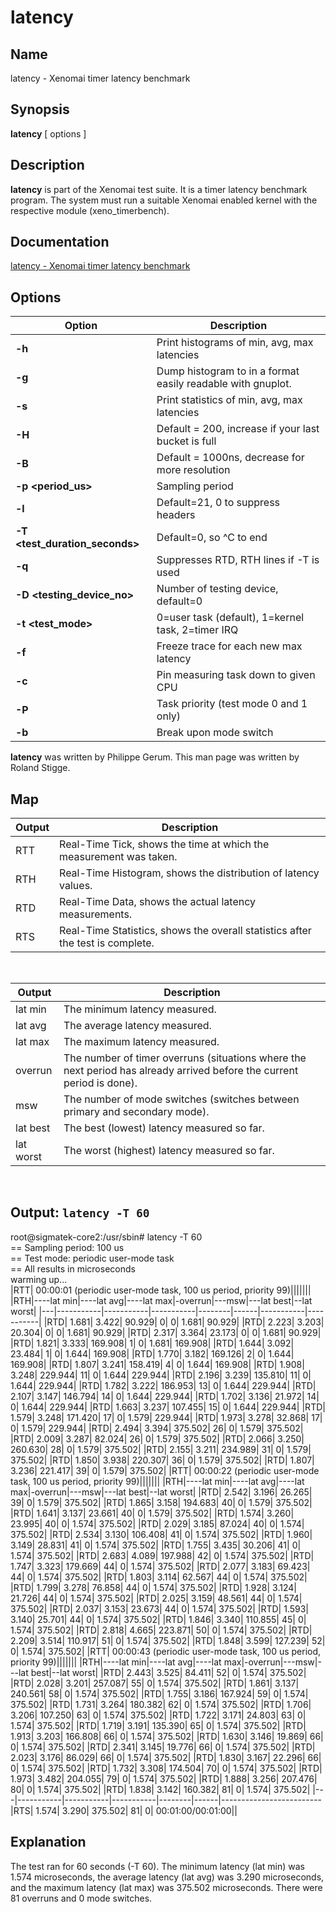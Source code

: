 # latency

## Name
latency - Xenomai timer latency benchmark

## Synopsis
**latency** \[ options \]

## Description
**latency** is part of the Xenomai test suite. It is a timer latency benchmark program. The system must run a suitable Xenomai enabled kernel with the respective module (xeno\_timerbench).


## Documentation
<a href="https://manpages.debian.org/unstable/xenomai-system-tools/latency.1.en.html" target="_blank">latency - Xenomai timer latency benchmark</a>  

## Options
| Option                | Description                                                  |
|-----------------------|--------------------------------------------------------------|
| **-h**                | Print histograms of min, avg, max latencies                  |
| **-g <file>**         | Dump histogram to <file> in a format easily readable with gnuplot. |
| **-s**                | Print statistics of min, avg, max latencies                 |
| **-H <histogram-size>**| Default = 200, increase if your last bucket is full          |
| **-B <bucket-size>**   | Default = 1000ns, decrease for more resolution               |
| **-p <period_us>**     | Sampling period                                             |
| **-l <data-lines per header>** | Default=21, 0 to suppress headers                   |
| **-T <test_duration_seconds>** | Default=0, so ^C to end                                |
| **-q**                | Suppresses RTD, RTH lines if -T is used                     |
| **-D <testing_device_no>** | Number of testing device, default=0                    |
| **-t <test_mode>**    | 0=user task (default), 1=kernel task, 2=timer IRQ           |
| **-f**                | Freeze trace for each new max latency                       |
| **-c <cpu>**          | Pin measuring task down to given CPU                         |
| **-P <priority>**     | Task priority (test mode 0 and 1 only)                       |
| **-b**                | Break upon mode switch                                       |

**latency** was written by Philippe Gerum. This man page was written by Roland Stigge.

## Map
| Output       | Description |
|------------|-------|
| RTT | Real-Time Tick, shows the time at which the measurement was taken. |
| RTH | Real-Time Histogram, shows the distribution of latency values. |
| RTD | Real-Time Data, shows the actual latency measurements. |
| RTS | Real-Time Statistics, shows the overall statistics after the test is complete. |

<br>

| Output       | Description |
|------------|-------|
| lat min| The minimum latency measured.|
| lat avg| The average latency measured.|
| lat max| The maximum latency measured.|
| overrun| The number of timer overruns (situations where the next period has already arrived before the current period is done).|
| msw| The number of mode switches (switches between primary and secondary mode).|
| lat best| The best (lowest) latency measured so far.|
| lat worst| The worst (highest) latency measured so far. |

<br>

## Output: `latency -T 60`  
root@sigmatek-core2:/usr/sbin# latency -T 60  
== Sampling period: 100 us  
== Test mode: periodic user-mode task  
== All results in microseconds  
warming up...  
|RTT|  00:00:01  (periodic user-mode task, 100 us period, priority 99)|||||||
|RTH|----lat min|----lat avg|----lat max|-overrun|---msw|---lat best|--lat worst|
|---|-----------|-----------|-----------|--------|------|-----------|-----------|
|RTD|      1.681|      3.422|     90.929|       0|     0|      1.681|     90.929|
|RTD|      2.223|      3.203|     20.304|       0|     0|      1.681|     90.929|
|RTD|      2.317|      3.364|     23.173|       0|     0|      1.681|     90.929|
|RTD|      1.821|      3.333|    169.908|       1|     0|      1.681|    169.908|
|RTD|      1.644|      3.092|     23.484|       1|     0|      1.644|    169.908|
|RTD|      1.770|      3.182|    169.126|       2|     0|      1.644|    169.908|
|RTD|      1.807|      3.241|    158.419|       4|     0|      1.644|    169.908|
|RTD|      1.908|      3.248|    229.944|      11|     0|      1.644|    229.944|
|RTD|      2.196|      3.239|    135.810|      11|     0|      1.644|    229.944|
|RTD|      1.782|      3.222|    186.953|      13|     0|      1.644|    229.944|
|RTD|      2.107|      3.147|    146.794|      14|     0|      1.644|    229.944|
|RTD|      1.702|      3.136|     21.972|      14|     0|      1.644|    229.944|
|RTD|      1.663|      3.237|    107.455|      15|     0|      1.644|    229.944|
|RTD|      1.579|      3.248|    171.420|      17|     0|      1.579|    229.944|
|RTD|      1.973|      3.278|     32.868|      17|     0|      1.579|    229.944|
|RTD|      2.494|      3.394|    375.502|      26|     0|      1.579|    375.502|
|RTD|      2.009|      3.287|     82.024|      26|     0|      1.579|    375.502|
|RTD|      2.066|      3.250|    260.630|      28|     0|      1.579|    375.502|
|RTD|      2.155|      3.211|    234.989|      31|     0|      1.579|    375.502|
|RTD|      1.850|      3.938|    220.307|      36|     0|      1.579|    375.502|
|RTD|      1.807|      3.236|    221.417|      39|     0|      1.579|    375.502|
|RTT|  00:00:22  (periodic user-mode task, 100 us period, priority 99)|||||||
|RTH|----lat min|----lat avg|----lat max|-overrun|---msw|---lat best|--lat worst|
|RTD|      2.542|      3.196|     26.265|      39|     0|      1.579|    375.502|
|RTD|      1.865|      3.158|    194.683|      40|     0|      1.579|    375.502|
|RTD|      1.641|      3.137|     23.661|      40|     0|      1.579|    375.502|
|RTD|      1.574|      3.260|     23.995|      40|     0|      1.574|    375.502|
|RTD|      2.029|      3.185|     87.024|      40|     0|      1.574|    375.502|
|RTD|      2.534|      3.130|    106.408|      41|     0|      1.574|    375.502|
|RTD|      1.960|      3.149|     28.831|      41|     0|      1.574|    375.502|
|RTD|      1.755|      3.435|     30.206|      41|     0|      1.574|    375.502|
|RTD|      2.683|      4.089|    197.988|      42|     0|      1.574|    375.502|
|RTD|      1.747|      3.323|    179.669|      44|     0|      1.574|    375.502|
|RTD|      2.077|      3.183|     69.423|      44|     0|      1.574|    375.502|
|RTD|      1.803|      3.114|     62.567|      44|     0|      1.574|    375.502|
|RTD|      1.799|      3.278|     76.858|      44|     0|      1.574|    375.502|
|RTD|      1.928|      3.124|     21.726|      44|     0|      1.574|    375.502|
|RTD|      2.025|      3.159|     48.561|      44|     0|      1.574|    375.502|
|RTD|      2.037|      3.153|     23.673|      44|     0|      1.574|    375.502|
|RTD|      1.593|      3.140|     25.701|      44|     0|      1.574|    375.502|
|RTD|      1.846|      3.340|    110.855|      45|     0|      1.574|    375.502|
|RTD|      2.818|      4.665|    223.871|      50|     0|      1.574|    375.502|
|RTD|      2.209|      3.514|    110.917|      51|     0|      1.574|    375.502|
|RTD|      1.848|      3.599|    127.239|      52|     0|      1.574|    375.502|
|RTT|  00:00:43  (periodic user-mode task, 100 us period, priority 99)|||||||
|RTH|----lat min|----lat avg|----lat max|-overrun|---msw|---lat best|--lat worst|
|RTD|      2.443|      3.525|     84.411|      52|     0|      1.574|    375.502|
|RTD|      2.028|      3.201|    257.087|      55|     0|      1.574|    375.502|
|RTD|      1.861|      3.137|    240.561|      58|     0|      1.574|    375.502|
|RTD|      1.755|      3.186|    167.924|      59|     0|      1.574|    375.502|
|RTD|      1.731|      3.264|    180.382|      62|     0|      1.574|    375.502|
|RTD|      1.706|      3.206|    107.250|      63|     0|      1.574|    375.502|
|RTD|      1.722|      3.171|     24.803|      63|     0|      1.574|    375.502|
|RTD|      1.719|      3.191|    135.390|      65|     0|      1.574|    375.502|
|RTD|      1.913|      3.203|    166.808|      66|     0|      1.574|    375.502|
|RTD|      1.630|      3.146|     19.869|      66|     0|      1.574|    375.502|
|RTD|      2.341|      3.145|     19.776|      66|     0|      1.574|    375.502|
|RTD|      2.023|      3.176|     86.029|      66|     0|      1.574|    375.502|
|RTD|      1.830|      3.167|     22.296|      66|     0|      1.574|    375.502|
|RTD|      1.732|      3.308|    174.504|      70|     0|      1.574|    375.502|
|RTD|      1.973|      3.482|    204.055|      79|     0|      1.574|    375.502|
|RTD|      1.888|      3.256|    207.476|      80|     0|      1.574|    375.502|
|RTD|      1.838|      3.142|    160.382|      81|     0|      1.574|    375.502|
|---|-----------|-----------|-----------|--------|------|-------------------------
|RTS|      1.574|      3.290|    375.502|      81|     0|    00:01:00/00:01:00||

## Explanation
The test ran for 60 seconds (-T 60). The minimum latency (lat min) was 1.574 microseconds, the average latency (lat avg) was 3.290 microseconds, and the maximum latency (lat max) was 375.502 microseconds. There were 81 overruns and 0 mode switches.